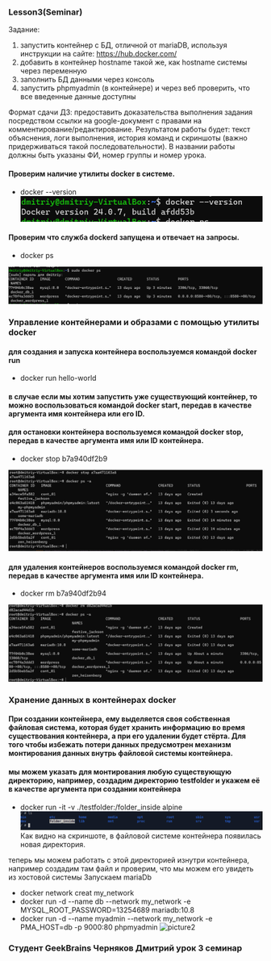 ### Lesson3(Seminar)

Задание:
1) запустить контейнер с БД, отличной от mariaDB, используя инструкции на сайте: https://hub.docker.com/
2) добавить в контейнер hostname такой же, как hostname системы через переменную
3) заполнить БД данными через консоль
4) запустить phpmyadmin (в контейнере) и через веб проверить, что все введенные данные доступны

Формат сдачи ДЗ: предоставить доказательства выполнения задания посредством ссылки на google-документ с правами на комментирование/редактирование.
Результатом работы будет: текст объяснения, логи выполнения, история команд и скриншоты (важно придерживаться такой последовательности).
В названии работы должны быть указаны ФИ, номер группы и номер урока.


#### Проверим наличие утилиты docker в системе.

  - docker --version
![picture](images/Docker6.png)
#### Проверим что служба dockerd запущена и отвечает на запросы.
  
  - docker ps

![picture1](images/Docker2.png)
### Управление контейнерами и образами с помощью утилиты docker
#### для создания и запуска контейнера воспользуемся командой docker run

   - docker run hello-world

#### в случае если мы хотим запустить уже существующий контейнер, то можно воспользоваться командой docker start, передав в качестве аргумента имя контейнера или его ID.
#### для остановки контейнера воспользуемся командой docker stop, передав в качестве аргумента имя или ID контейнера.

   - docker stop b7a940df2b9

![picture2](images/Docker9.png)
#### для удаления контейнеров воспользуемся командой docker rm, передав в качестве аргумента имя или ID контейнера.

   - docker rm b7a940df2b94

![picture2](images/Docker5.png)

### Хранение данных в контейнерах docker
#### При создании контейнера, ему выделяется своя собственная файловая система, которая будет хранить информацию во время существования контейнера, а при его удалении будет стёрта. Для того чтобы избежать потери данных предусмотрен механизм монтирования данных внутрь файловой системы контейнера.

#### мы можем указать для монтирования любую существующую директорию, например, создадим директорию testfolder и укажем её в качестве аргумента при создании контейнера

- docker run -it -v ./testfolder:/folder_inside alpine
  ![picture2](images/Docker10.png)
  Как видно на скриншоте, в файловой системе контейнера появилась новая директория.

теперь мы можем работать с этой директорией изнутри контейнера, например создадим там файл и проверим, что мы можем его увидеть из хостовой системы
 Запускаем mariaDb
 
 - docker network creat my_network
- docker run -d --name db --network my_network -e MYSQL_ROOT_PASSWORD=13254689 mariadb:10.8
- docker run -d --name myadmin --network my_network -e PMA_HOST=db -p 9000:80 phpmyadmin
  ![picture2](images/MySQL.png)
### Студент GeekBrains Черняков Дмитрий урок 3 семинар